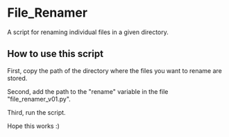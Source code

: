 # File_Renamer
A script for renaming individual files in a given directory.

## How to use this script

First, copy the path of the directory where the files you want to rename are stored.

Second, add the path to the "rename" variable in the file "file_renamer_v01.py".

Third, run the script.

Hope this works :)
